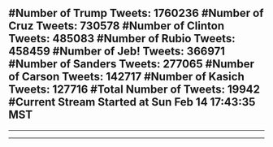 #Number of Trump Tweets: 1760236
#Number of Cruz Tweets: 730578
#Number of Clinton Tweets: 485083
#Number of Rubio Tweets: 458459
#Number of Jeb! Tweets: 366971
#Number of Sanders Tweets: 277065
#Number of Carson Tweets: 142717
#Number of Kasich Tweets: 127716
#Total Number of Tweets: 19942 
#Current Stream Started at Sun Feb 14 17:43:35 MST
---
---
---
